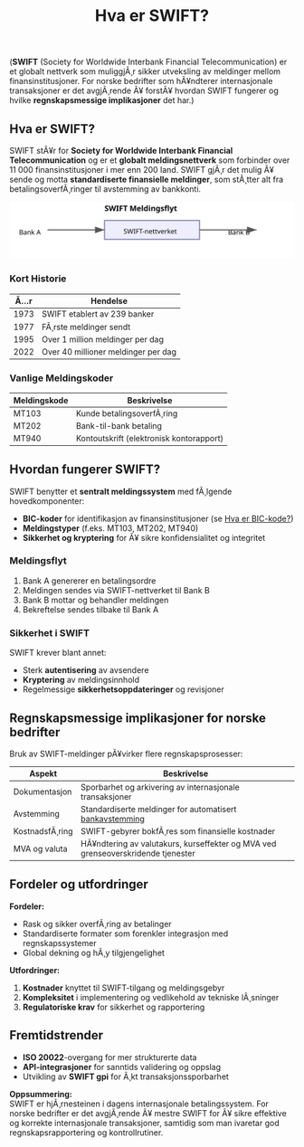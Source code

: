 ﻿---
title: "Hva er SWIFT?"
meta_title: "Hva er SWIFT?"
meta_description: '(**SWIFT** (Society for Worldwide Interbank Financial Telecommunication) er et globalt nettverk som muliggjÃ¸r sikker utveksling av meldinger mellom finansinsti...'
slug: hva-er-swift
type: blog
layout: pages/single
---

(**SWIFT** (Society for Worldwide Interbank Financial Telecommunication) er et globalt nettverk som muliggjÃ¸r sikker utveksling av meldinger mellom finansinstitusjoner. For norske bedrifter som hÃ¥ndterer internasjonale transaksjoner er det avgjÃ¸rende Ã¥ forstÃ¥ hvordan SWIFT fungerer og hvilke **regnskapsmessige implikasjoner** det har.)

## Hva er SWIFT?

SWIFT stÃ¥r for **Society for Worldwide Interbank Financial Telecommunication** og er et **globalt meldingsnettverk** som forbinder over 11 000 finansinstitusjoner i mer enn 200 land. SWIFT gjÃ¸r det mulig Ã¥ sende og motta **standardiserte finansielle meldinger**, som stÃ¸tter alt fra betalingsoverfÃ¸ringer til avstemming av bankkonti.

![SWIFT-nettverket og meldingsflyt](swift-nettverk.svg)

### Kort Historie

| Ã…r   | Hendelse                                     |
|------|-----------------------------------------------|
| 1973 | SWIFT etablert av 239 banker                  |
| 1977 | FÃ¸rste meldinger sendt                        |
| 1995 | Over 1 million meldinger per dag             |
| 2022 | Over 40 millioner meldinger per dag           |

### Vanlige Meldingskoder

| Meldingskode | Beskrivelse                               |
|--------------|-------------------------------------------|
| MT103        | Kunde betalingsoverfÃ¸ring                 |
| MT202        | Bank-til-bank betaling                    |
| MT940        | Kontoutskrift (elektronisk kontorapport)  |

## Hvordan fungerer SWIFT?

SWIFT benytter et **sentralt meldingssystem** med fÃ¸lgende hovedkomponenter:

* **BIC-koder** for identifikasjon av finansinstitusjoner (se [Hva er BIC-kode?](/blogs/regnskap/hva-er-bic-kode "Hva er BIC-kode?"))
* **Meldingstyper** (f.eks. MT103, MT202, MT940)
* **Sikkerhet og kryptering** for Ã¥ sikre konfidensialitet og integritet

### Meldingsflyt

1. Bank A genererer en betalingsordre
2. Meldingen sendes via SWIFT-nettverket til Bank B
3. Bank B mottar og behandler meldingen
4. Bekreftelse sendes tilbake til Bank A

### Sikkerhet i SWIFT

SWIFT krever blant annet:

* Sterk **autentisering** av avsendere
* **Kryptering** av meldingsinnhold
* Regelmessige **sikkerhetsoppdateringer** og revisjoner

## Regnskapsmessige implikasjoner for norske bedrifter

Bruk av SWIFT-meldinger pÃ¥virker flere regnskapsprosesser:

| Aspekt                | Beskrivelse                                                          |
|-----------------------|----------------------------------------------------------------------|
| Dokumentasjon         | Sporbarhet og arkivering av internasjonale transaksjoner             |
| Avstemming            | Standardiserte meldinger for automatisert [bankavstemming](/blogs/regnskap/hva-er-avstemming "Hva er Avstemming?") |
| KostnadsfÃ¸ring        | SWIFT-gebyrer bokfÃ¸res som finansielle kostnader                     |
| MVA og valuta         | HÃ¥ndtering av valutakurs, kurseffekter og MVA ved grenseoverskridende tjenester |

## Fordeler og utfordringer

**Fordeler:**

* Rask og sikker overfÃ¸ring av betalinger
* Standardiserte formater som forenkler integrasjon med regnskapssystemer
* Global dekning og hÃ¸y tilgjengelighet

**Utfordringer:**

1. **Kostnader** knyttet til SWIFT-tilgang og meldingsgebyr
2. **Kompleksitet** i implementering og vedlikehold av tekniske lÃ¸sninger
3. **Regulatoriske krav** for sikkerhet og rapportering

## Fremtidstrender

* **ISO 20022**-overgang for mer strukturerte data  
* **API-integrasjoner** for sanntids validering og oppslag  
* Utvikling av **SWIFT gpi** for Ã¸kt transaksjonssporbarhet  

**Oppsummering:**  
SWIFT er hjÃ¸rnesteinen i dagens internasjonale betalingssystem. For norske bedrifter er det avgjÃ¸rende Ã¥ mestre SWIFT for Ã¥ sikre effektive og korrekte internasjonale transaksjoner, samtidig som man ivaretar god regnskapsrapportering og kontrollrutiner.







